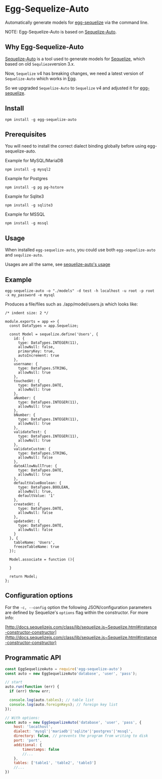 # Egg-Sequelize-Auto

Automatically generate models for [egg-sequelize](https://github.com/eggjs/egg-sequelize) via the command line.

NOTE: Egg-Sequelize-Auto is based on [Sequelize-Auto](https://github.com/sequelize/sequelize-auto).

## Why Egg-Sequelize-Auto

[Sequelize-Auto](https://github.com/sequelize/sequelize-auto)
is a tool used to generate models for [Sequelize](https://github.com/sequelize/sequelize), which based on old `Sequlieze`version 3.x.

Now, `Sequelize` v4 has breaking changes, we need a latest version of `Sequelize-Auto` which works in [Egg](https://github.com/eggjs/egg).

So we upgraded `Sequelize-Auto` to `Sequelize` v4 and adjusted it for [egg-sequelize](https://github.com/eggjs/egg-sequelize).

## Install

    npm install -g egg-sequelize-auto

## Prerequisites

You will need to install the correct dialect binding globally before using egg-sequelize-auto.

Example for MySQL/MariaDB

`npm install -g mysql2`

Example for Postgres

`npm install -g pg pg-hstore`

Example for Sqlite3

`npm install -g sqlite3`

Example for MSSQL

`npm install -g mssql`

## Usage

When installed `egg-sequelize-auto`, you could use both `egg-sequelize-auto` and `sequlize-auto`.

Usages are all the same, see [sequelize-auto's usage](https://github.com/sequelize/sequelize-auto#usage)

## Example

    egg-sequelize-auto -o "./models" -d test -h localhost -u root -p root -x my_password -e mysql

Produces a file/files such as ./app/model/users.js which looks like:

    /* indent size: 2 */

    module.exports = app => {
      const DataTypes = app.Sequelize;

      const Model = sequelize.define('Users', {
        id: {
          type: DataTypes.INTEGER(11),
          allowNull: false,
          primaryKey: true,
          autoIncrement: true
        },
        username: {
          type: DataTypes.STRING,
          allowNull: true
        },
        touchedAt: {
          type: DataTypes.DATE,
          allowNull: true
        },
        aNumber: {
          type: DataTypes.INTEGER(11),
          allowNull: true
        },
        bNumber: {
          type: DataTypes.INTEGER(11),
          allowNull: true
        },
        validateTest: {
          type: DataTypes.INTEGER(11),
          allowNull: true
        },
        validateCustom: {
          type: DataTypes.STRING,
          allowNull: false
        },
        dateAllowNullTrue: {
          type: DataTypes.DATE,
          allowNull: true
        },
        defaultValueBoolean: {
          type: DataTypes.BOOLEAN,
          allowNull: true,
          defaultValue: '1'
        },
        createdAt: {
          type: DataTypes.DATE,
          allowNull: false
        },
        updatedAt: {
          type: DataTypes.DATE,
          allowNull: false
        }
      }, {
        tableName: 'Users',
        freezeTableName: true
      });

      Model.associate = function (){

      }

      return Model;
    };


## Configuration options

For the `-c, --config` option the following JSON/configuration parameters are defined by Sequelize's `options` flag within the constructor. For more info:

[http://docs.sequelizejs.com/class/lib/sequelize.js~Sequelize.html#instance-constructor-constructor](http://docs.sequelizejs.com/class/lib/sequelize.js~Sequelize.html#instance-constructor-constructor)

## Programmatic API

```js
const EggSequelizeAuto = require('egg-sequelize-auto')
const auto = new EggSequelizeAuto'database', 'user', 'pass');

// start 
auto.run(function (err) {
  if (err) throw err;

  console.log(auto.tables); // table list
  console.log(auto.foreignKeys); // foreign key list
});

// With options:
const auto = new EggSequelizeAuto('database', 'user', 'pass', {
    host: 'localhost',
    dialect: 'mysql'|'mariadb'|'sqlite'|'postgres'|'mssql',
    directory: false, // prevents the program from writing to disk
    port: 'port',
    additional: {
        timestamps: false
        //...
    },
    tables: ['table1', 'table2', 'table3']
    //...
})
```